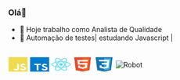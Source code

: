 ### Olá👋


- 🔭 Hoje trabalho como Analista de Qualidade
- 🌱 Automação de testes| estudando Javascript | 


<div style="display: inline_block"><br>
  <img align="center" alt="Rafa-Js" height="30" width="40" src="https://raw.githubusercontent.com/devicons/devicon/master/icons/javascript/javascript-plain.svg">
  <img align="center" alt="Rafa-Ts" height="30" width="40" src="https://raw.githubusercontent.com/devicons/devicon/master/icons/typescript/typescript-plain.svg">
  <img align="center" alt="Rafa-React" height="30" width="40" src="https://raw.githubusercontent.com/devicons/devicon/master/icons/react/react-original.svg">
  <img align="center" alt="Rafa-HTML" height="30" width="40" src="https://raw.githubusercontent.com/devicons/devicon/master/icons/html5/html5-original.svg">
  <img align="center" alt="Rafa-CSS" height="30" width="40" src="https://raw.githubusercontent.com/devicons/devicon/master/icons/css3/css3-original.svg">
  <img align="center" alt="Robot" height="30" width="40" src="https://raw.githubusercontent.com/devicons/devicon/master/icons/css3/css3-original.svg](https://encrypted-tbn0.gstatic.com/images?q=tbn:ANd9GcQ495xSeYGTIdgwKfkLR2dcvrxl4anm6TToUA&s)">
</div>

